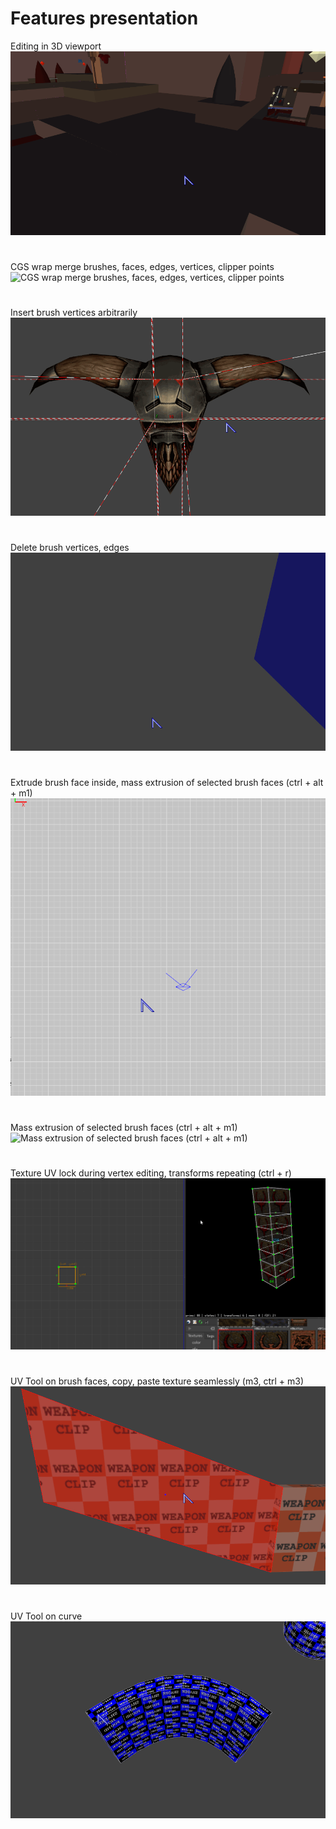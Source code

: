 # Features presentation

Editing in 3D viewport
![Editing in 3D viewport](gifs/15edit3D.gif)

#  

CGS wrap merge brushes, faces, edges, vertices, clipper points
![CGS wrap merge brushes, faces, edges, vertices, clipper points](gifs/merge.gif)

#  

Insert brush vertices arbitrarily
![Insert brush vertices arbitrarily](gifs/19insertBrushVerts.gif)

#  

Delete brush vertices, edges
![Delete brush vertices, edges](gifs/22delComponents.gif)

#  

Extrude brush face inside, mass extrusion of selected brush faces (ctrl + alt + m1)
![Extrude brush face inside, mass extrusion of selected brush faces (ctrl + alt + m1)](gifs/23dragDiagExtrude.gif)

#  

Mass extrusion of selected brush faces (ctrl + alt + m1)
![Mass extrusion of selected brush faces (ctrl + alt + m1)](gifs/extrude-short.gif)

#  

Texture UV lock during vertex editing, transforms repeating (ctrl + r)
![Texture UV lock during vertex editing, transforms repeating (ctrl + r)](gifs/Peek_2020-01-18_22-44.gif)

#  

UV Tool on brush faces, copy, paste texture seamlessly (m3, ctrl + m3)
![UV Tool on brush faces, copy, paste texture seamlessly (m3, ctrl + m3)](gifs/20uvtool.gif)

#  

UV Tool on curve
![UV Tool on curve](gifs/1uvtool_curve.gif)
